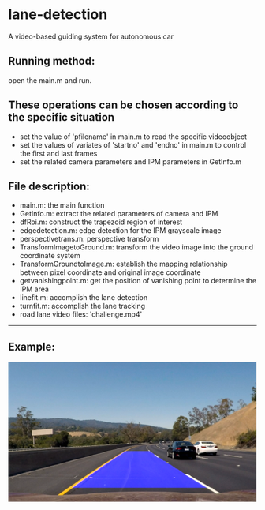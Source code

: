 # lane-detection
A video-based guiding system for autonomous car

## Running method: 
open the main.m and run.

## These operations can be chosen according to the specific situation  
- set the value of 'pfilename' in main.m to read the specific videoobject  
- set the values of variates of 'startno' and 'endno' in main.m to control the first and last frames  
- set the related camera parameters and IPM parameters in GetInfo.m  

## File description:
- main.m: the main function  
- GetInfo.m: extract the related parameters of camera and IPM  
- dfRoi.m: construct the trapezoid region of interest  
- edgedetection.m: edge detection for the IPM grayscale image  
- perspectivetrans.m: perspective transform  
- TransformImagetoGround.m: transform the video image into the ground coordinate system  
- TransformGroundtoImage.m: establish the mapping relationship between pixel coordinate and original image coordinate  
- getvanishingpoint.m: get the position of vanishing point to determine the IPM area  
- linefit.m: accomplish the lane detection  
- turnfit.m: accomplish the lane tracking  
- road lane video files: 'challenge.mp4'  

---

## Example:  
![the result](https://github.com/sagechen/lane-detection/blob/master/lane%20detection.png)
